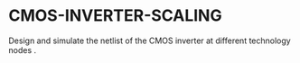# CMOS-INVERTER-SCALING
Design and simulate the netlist of the CMOS inverter at different technology nodes .
